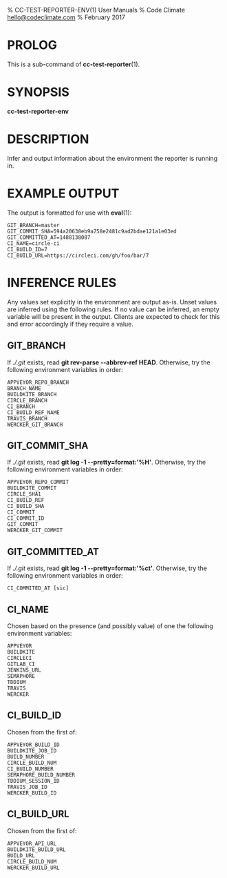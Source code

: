 % CC-TEST-REPORTER-ENV(1) User Manuals
% Code Climate <hello@codeclimate.com>
% February 2017

# PROLOG

This is a sub-command of **cc-test-reporter**(1).

# SYNOPSIS

**cc-test-reporter-env**

# DESCRIPTION

Infer and output information about the environment the reporter is running in.

# EXAMPLE OUTPUT

The output is formatted for use with **eval**(1):

    GIT_BRANCH=master
    GIT_COMMIT_SHA=594a20638eb9a758e2481c9ad2bdae121a1e03ed
    GIT_COMMITTED_AT=1488138087
    CI_NAME=circle-ci
    CI_BUILD_ID=7
    CI_BUILD_URL=https://circleci.com/gh/foo/bar/7

# INFERENCE RULES

Any values set explicitly in the environment are output as-is. Unset values are
inferred using the following rules. If no value can be inferred, an empty
variable will be present in the output. Clients are expected to check for this
and error accordingly if they require a value.

## GIT_BRANCH

If *./.git* exists, read **git rev-parse --abbrev-ref HEAD**. Otherwise, try the
following environment variables in order:

    APPVEYOR_REPO_BRANCH
    BRANCH_NAME
    BUILDKITE_BRANCH
    CIRCLE_BRANCH
    CI_BRANCH
    CI_BUILD_REF_NAME
    TRAVIS_BRANCH
    WERCKER_GIT_BRANCH

## GIT_COMMIT_SHA

If *./.git* exists, read **git log -1 --pretty=format:'%H'**. Otherwise, try the
following environment variables in order:

    APPVEYOR_REPO_COMMIT
    BUILDKITE_COMMIT
    CIRCLE_SHA1
    CI_BUILD_REF
    CI_BUILD_SHA
    CI_COMMIT
    CI_COMMIT_ID
    GIT_COMMIT
    WERCKER_GIT_COMMIT

## GIT_COMMITTED_AT

If *./.git* exists, read **git log -1 --pretty=format:'%ct'**. Otherwise, try
the following environment variables in order:

    CI_COMMITED_AT [sic]

## CI_NAME

Chosen based on the presence (and possibly value) of one the following
environment variables:

    APPVEYOR
    BUILDKITE
    CIRCLECI
    GITLAB_CI
    JENKINS_URL
    SEMAPHORE
    TDDIUM
    TRAVIS
    WERCKER

## CI_BUILD_ID

Chosen from the first of:

    APPVEYOR_BUILD_ID
    BUILDKITE_JOB_ID
    BUILD_NUMBER
    CIRCLE_BUILD_NUM
    CI_BUILD_NUMBER
    SEMAPHORE_BUILD_NUMBER
    TDDIUM_SESSION_ID
    TRAVIS_JOB_ID
    WERCKER_BUILD_ID

## CI_BUILD_URL

Chosen from the first of:

    APPVEYOR_API_URL
    BUILDKITE_BUILD_URL
    BUILD_URL
    CIRCLE_BUILD_NUM
    WERCKER_BUILD_URL
